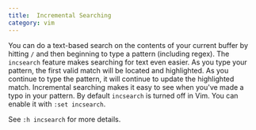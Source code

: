 ```yaml
---
title:  Incremental Searching
category: vim
---
```


You can do a text-based search on the contents of your current buffer by
hitting `/` and then beginning to type a pattern (including regex). The
`incsearch` feature makes searching for text even easier. As you type your
pattern, the first valid match will be located and highlighted. As you
continue to type the pattern, it will continue to update the highlighted
match. Incremental searching makes it easy to see when you've made
a typo in your pattern. By default `incsearch` is turned off in Vim. You
can enable it with `:set incsearch`.

See `:h incsearch` for more details.
